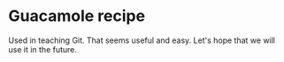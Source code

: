 # Guacamole recipe

Used in teaching Git.
That seems useful and easy.
Let's hope that we will use it in the future.
